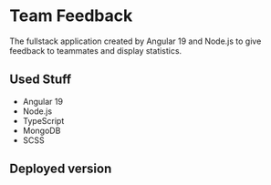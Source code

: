 # Team Feedback

The fullstack application created by Angular 19 and Node.js to give feedback to teammates and display statistics.

## Used Stuff

- Angular 19
- Node.js
- TypeScript
- MongoDB
- SCSS

## Deployed version
